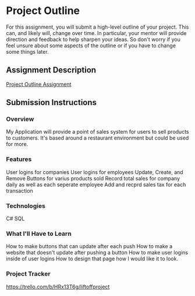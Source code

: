 # Project Outline
For this assignment, you will submit a high-level outline of your project. This can, and likely will, change over time. In particular, your mentor will provide direction and feedback to help sharpen your ideas. So don't worry if you feel unsure about some aspects of the outline or if you have to change some things later.

## Assignment Description
[Project Outline Assignment](https://education.launchcode.org/liftoff/modules/assignments/project-outline)

## Submission Instructions

### Overview
My Application will provide a point of sales system for users to sell products to customers. It's based around a restaurant environment but could be used for more.
### Features
User logins for companies
User logins for employees
Update, Create, and Remove Buttons for varius products sold
Record total sales for company daily as well as each seperate employee
Add and recprd sales tax for each transaction
### Technologies
C#
SQL
### What I'll Have to Learn
How to make buttons that can update after each push
How to make a website that doesn't update after pushing a button
How to make user logins inside of user logins
How to design that page how I would like it to look.
### Project Tracker
https://trello.com/b/HRx13T6g/liftoffproject
